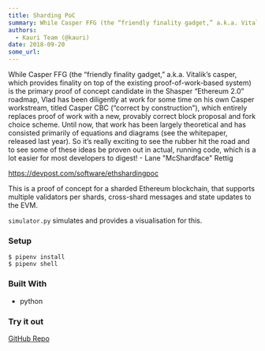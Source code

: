 ```yaml
---
title: Sharding PoC
summary: While Casper FFG (the “friendly finality gadget,” a.k.a. Vitalik’s casper, which provides finality on top of the existing proof-of-work-based system) is the primary proof of concept candidate in the Shasper “Ethereum 2.0” roadmap, Vlad has been diligently at work for some time on his own Casper workstream, titled Casper CBC (“correct by construction”), which entirely replaces proof of work with a new, provably correct block proposal and fork choice scheme. Until now, that work has been largely t
authors:
  - Kauri Team (@kauri)
date: 2018-09-20
some_url: 
---
```


While Casper FFG (the “friendly finality gadget,” a.k.a. Vitalik’s casper, which provides finality on top of the existing proof-of-work-based system) is the primary proof of concept candidate in the Shasper “Ethereum 2.0” roadmap, Vlad has been diligently at work for some time on his own Casper workstream, titled Casper CBC (“correct by construction”), which entirely replaces proof of work with a new, provably correct block proposal and fork choice scheme. Until now, that work has been largely theoretical and has consisted primarily of equations and diagrams (see the whitepaper, released last year). So it’s really exciting to see the rubber hit the road and to see some of these ideas be proven out in actual, running code, which is a lot easier for most developers to digest! - Lane "McShardface" Rettig

https://devpost.com/software/ethshardingpoc

This is a proof of concept for a sharded Ethereum blockchain, that supports multiple validators per shards, cross-shard messages and state updates to the EVM.

`simulator.py` simulates and provides a visualisation for this.

### Setup
```
$ pipenv install
$ pipenv shell
```

### Built With

- python

### Try it out
 [GitHub Repo](https://github.com/smarx/ethshardingpoc)